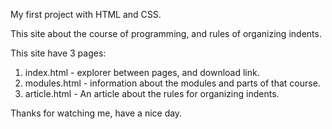 My first project with HTML and CSS.

This site about the course of programming, and rules of organizing indents.

This site have 3 pages:
1. index.html - explorer between pages, and download link.
2. modules.html - information about the modules and parts of that course.
3. article.html - An article about the rules for organizing indents.

Thanks for watching me, have a nice day.
